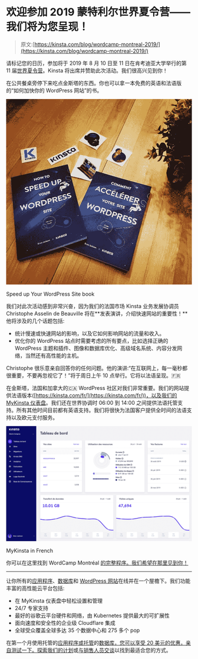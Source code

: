 # 欢迎参加 2019 蒙特利尔世界夏令营——我们将为您呈现！

> 原文:[https://kinsta.com/blog/wordcamp-montreal-2019/](https://kinsta.com/blog/wordcamp-montreal-2019/)

请标记您的日历，参加将于 2019 年 8 月 10 日至 11 日在肯考迪亚大学举行的第 11 届[世界夏令营](https://2019.montreal.wordcamp.org/)。Kinsta 将出席并赞助此次活动。我们很高兴见到你！

在公共餐桌旁停下来吃点金斯塔的东西。你也可以拿一本免费的英语和法语版的“如何加快你的 WordPress 网站”的书。

![Speed up WordPress book](img/f17e8b16ac7f6ca08ca0f9262611eb73.png)

Speed up Your WordPress Site book



我们对此次活动感到非常兴奋，因为我们的法国市场 Kinsta 业务发展协调员 Christophe Asselin de Beauville 将在**发表演讲，介绍快速网站的重要性！**他将涉及的几个话题包括:

*   统计慢速或快速网站的影响，以及它如何影响网站的流量和收入。
*   优化你的 WordPress 站点时需要考虑的所有要点，比如选择正确的 WordPress 主题和插件、图像和数据库优化、高级域名系统、内容分发网络，当然还有高性能的主机。

Christophe 很乐意亲自回答你的任何问题。他的演讲:“在互联网上，每一毫秒都很重要，不要再忽视它了！”将于周日上午 10 点举行。它将以法语呈现。🇫🇷

在金斯塔，法国和加拿大的🇨🇦 WordPress 社区对我们非常重要。我们的网站提供法语版本([https://kinsta.com/fr/](https://kinsta.com/fr/))，以及我们的 [MyKinsta 仪表盘](https://kinsta.com/fr/mykinsta/)。我们还在世界协调时 06:00 到 14:00 之间提供法语托管支持。所有其他时间目前都有英语支持。我们将很快为法国客户提供全时间的法语支持以及欧元支付服务。

![MyKinsta in French](img/57e34b35b34a4072094d5716b41fe43c.png)

MyKinsta in French



你可以在这里找到 WordCamp Montréal [的完整程序。我们希望在那里见到你！](https://2019-fr.montreal.wordcamp.org/programme/)

* * *

让你所有的[应用程序](https://kinsta.com/application-hosting/)、[数据库](https://kinsta.com/database-hosting/)和 [WordPress 网站](https://kinsta.com/wordpress-hosting/)在线并在一个屋檐下。我们功能丰富的高性能云平台包括:

*   在 MyKinsta 仪表盘中轻松设置和管理
*   24/7 专家支持
*   最好的谷歌云平台硬件和网络，由 Kubernetes 提供最大的可扩展性
*   面向速度和安全性的企业级 Cloudflare 集成
*   全球受众覆盖全球多达 35 个数据中心和 275 多个 pop

在第一个月使用托管的[应用程序或托管](https://kinsta.com/application-hosting/)的[数据库，您可以享受 20 美元的优惠，亲自测试一下。探索我们的](https://kinsta.com/database-hosting/)[计划](https://kinsta.com/plans/)或[与销售人员交谈](https://kinsta.com/contact-us/)以找到最适合您的方式。